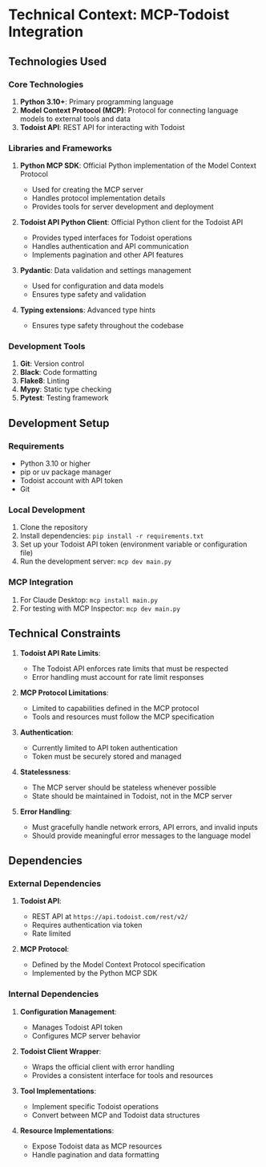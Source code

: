 # Technical Context: MCP-Todoist Integration

## Technologies Used

### Core Technologies

1. **Python 3.10+**: Primary programming language
2. **Model Context Protocol (MCP)**: Protocol for connecting language models to external tools and data
3. **Todoist API**: REST API for interacting with Todoist

### Libraries and Frameworks

1. **Python MCP SDK**: Official Python implementation of the Model Context Protocol
   - Used for creating the MCP server
   - Handles protocol implementation details
   - Provides tools for server development and deployment

2. **Todoist API Python Client**: Official Python client for the Todoist API
   - Provides typed interfaces for Todoist operations
   - Handles authentication and API communication
   - Implements pagination and other API features

3. **Pydantic**: Data validation and settings management
   - Used for configuration and data models
   - Ensures type safety and validation

4. **Typing extensions**: Advanced type hints
   - Ensures type safety throughout the codebase

### Development Tools

1. **Git**: Version control
2. **Black**: Code formatting
3. **Flake8**: Linting
4. **Mypy**: Static type checking
5. **Pytest**: Testing framework

## Development Setup

### Requirements

- Python 3.10 or higher
- pip or uv package manager
- Todoist account with API token
- Git

### Local Development

1. Clone the repository
2. Install dependencies: `pip install -r requirements.txt`
3. Set up your Todoist API token (environment variable or configuration file)
4. Run the development server: `mcp dev main.py`

### MCP Integration

1. For Claude Desktop: `mcp install main.py`
2. For testing with MCP Inspector: `mcp dev main.py`

## Technical Constraints

1. **Todoist API Rate Limits**: 
   - The Todoist API enforces rate limits that must be respected
   - Error handling must account for rate limit responses

2. **MCP Protocol Limitations**:
   - Limited to capabilities defined in the MCP protocol
   - Tools and resources must follow the MCP specification

3. **Authentication**:
   - Currently limited to API token authentication
   - Token must be securely stored and managed

4. **Statelessness**:
   - The MCP server should be stateless whenever possible
   - State should be maintained in Todoist, not in the MCP server

5. **Error Handling**:
   - Must gracefully handle network errors, API errors, and invalid inputs
   - Should provide meaningful error messages to the language model

## Dependencies

### External Dependencies

1. **Todoist API**:
   - REST API at `https://api.todoist.com/rest/v2/`
   - Requires authentication via token
   - Rate limited

2. **MCP Protocol**:
   - Defined by the Model Context Protocol specification
   - Implemented by the Python MCP SDK

### Internal Dependencies

1. **Configuration Management**:
   - Manages Todoist API token
   - Configures MCP server behavior

2. **Todoist Client Wrapper**:
   - Wraps the official client with error handling
   - Provides a consistent interface for tools and resources

3. **Tool Implementations**:
   - Implement specific Todoist operations
   - Convert between MCP and Todoist data structures

4. **Resource Implementations**:
   - Expose Todoist data as MCP resources
   - Handle pagination and data formatting
